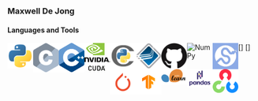 ### Maxwell De Jong

#### Languages and Tools
[<img align="left" alt="Python" width="52px" src="/images/python.png" />](https://python.org)
[<img align="left" alt="C" width="52px" src="/images/c.png" />]
[<img align="left" alt="C++" width="52px" src="/images/cpp.svg" />]
[<img align="left" alt="CUDA" width="52px" src="/images/cuda.svg" />](https://developer.nvidia.com/cuda-toolkit)
[<img align="left" alt="Cython" width="52px" src="/images/cython.jpeg" />](https://cython.org)
[<img align="left" alt="Open MPI" width="52px" src="/images/open-mpi.png" />](https://open-mpi.org)
[<img align="left" alt="GitHub" width="52px" src="/images/github.png" />](https://github.com)
[<img align="left" alt="NumPy" width="52px" src="/images/numpy.png" />](https://numpy.org)
[<img align="left" alt="SciPy" width="52px" src="/images/scipy.png" />](https://scipy.org)
[<img align="left" alt="PyTorch" width="52px" src="/images/pytorch.png" />](https://pytorch.org)
[<img align="left" alt="Tensorflow" width="52px" src="/images/tensorflow.png" />](https://tensorflow.org)
[<img align="left" alt="scikit-learn" width="52px" src="/images/sklearn.png" />](https://scikit-learn.org/stable/)
[<img align="left" alt="pandas" width="52px" src="/images/pandas.svg" />](https://pandas.pydata.org)
[<img align="left" alt="OpenCV" width="52px" src="/images/opencv.png" />](https://opencv.org)
